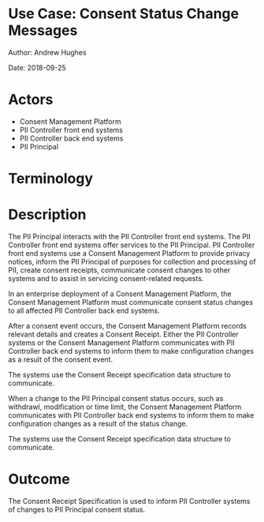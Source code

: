 # Use Case: Consent Status Change Messages


Author: 
Andrew Hughes

Date: 
2018-09-25

# Actors
* Consent Management Platform
* PII Controller front end systems
* PII Controller back end systems
* PII Principal

# Terminology

# Description
The PII Principal interacts with the PII Controller front end systems. The PII Controller front end systems offer services to the PII Principal. PII Controller front end systems use a Consent Management Platform to provide privacy notices, inform the PII Principal of purposes for collection and processing of PII, create consent receipts, communicate consent changes to other systems and to assist in servicing consent-related requests. 

In an enterprise deployment of a Consent Management Platform, the Consent Management Platform must communicate consent status changes to all affected PII Controller back end systems.

After a consent event occurs, the Consent Management Platform records relevant details and creates a Consent Receipt. Either the PII Controller systems or the Consent Management Platform communicates with PII Controller back end systems to inform them to make configuration changes as a result of the consent event. 

The systems use the Consent Receipt specification data structure to communicate.

When a change to the PII Principal consent status occurs, such as withdrawl, modification or time limit, the Consent Management Platform communicates with PII Controller back end systems to inform them to make configuration changes as a result of the status change.

The systems use the Consent Receipt specification data structure to communicate.


# Outcome
The Consent Receipt Specification is used to inform PII Controller systems of changes to PII Principal consent status.

